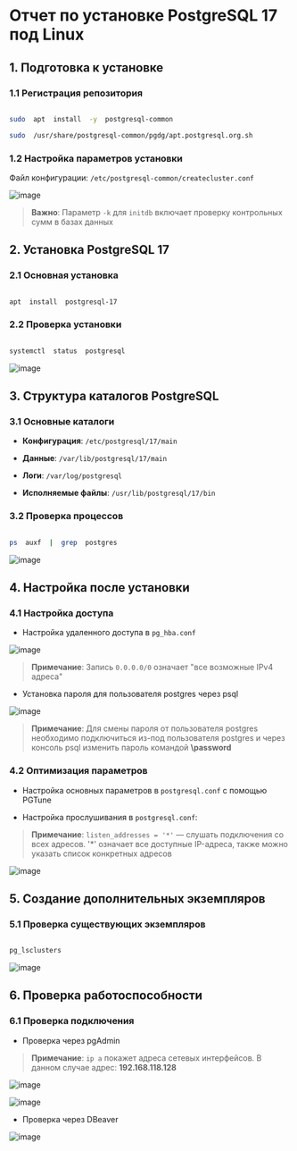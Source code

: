 # Отчет по установке PostgreSQL 17 под Linux

  

## 1. Подготовка к установке

  

### 1.1 Регистрация репозитория

```bash

sudo  apt  install  -y  postgresql-common

sudo  /usr/share/postgresql-common/pgdg/apt.postgresql.org.sh

```

  

### 1.2 Настройка параметров установки

Файл конфигурации: `/etc/postgresql-common/createcluster.conf`

  

![image](https://github.com/user-attachments/assets/227edc43-e4c5-4a1e-9fcb-c3bed9720346)

  

> **Важно**: Параметр `-k` для `initdb` включает проверку контрольных сумм в базах данных

  

## 2. Установка PostgreSQL 17

  

### 2.1 Основная установка

```bash

apt  install  postgresql-17

```

  

### 2.2 Проверка установки

```bash

systemctl  status  postgresql

```

  

![image](https://github.com/user-attachments/assets/a28dc9a3-ad1c-4b37-a787-5056f551b576)

  

## 3. Структура каталогов PostgreSQL

  

### 3.1 Основные каталоги

-  **Конфигурация**: `/etc/postgresql/17/main`

-  **Данные**: `/var/lib/postgresql/17/main`

-  **Логи**: `/var/log/postgresql`

-  **Исполняемые файлы**: `/usr/lib/postgresql/17/bin`

  

### 3.2 Проверка процессов

```bash

ps  auxf  |  grep  postgres

```

  

![image](https://github.com/user-attachments/assets/fd3b93b6-5e9a-435e-972c-d0def19d92f5)

  

## 4. Настройка после установки

  

### 4.1 Настройка доступа

- Настройка удаленного доступа в `pg_hba.conf`

  

![image](https://github.com/user-attachments/assets/5a8e9c4f-9529-4c20-845a-308f6d4bf811)

  

> **Примечание**: Запись `0.0.0.0/0` означает "все возможные IPv4 адреса"

  

- Установка пароля для пользователя postgres через psql

  

![image](https://github.com/user-attachments/assets/0e3d4c42-c486-4dd6-a10b-a228a9fc7ce6)

  

> **Примечание**: Для смены пароля от пользователя postgres необходимо подключиться из-под пользователя postgres и через консоль psql изменить пароль командой **\password**

  

### 4.2 Оптимизация параметров

- Настройка основных параметров в `postgresql.conf` с помощью PGTune

- Настройка прослушивания в `postgresql.conf`:

  

> **Примечание**: `listen_addresses = '*'` — слушать подключения со всех адресов. '*' означает все доступные IP-адреса, также можно указать список конкретных адресов

  

![image](https://github.com/user-attachments/assets/26469069-4edd-4616-8ea8-222110bec063)

  

## 5. Создание дополнительных экземпляров

  

### 5.1 Проверка существующих экземпляров

```bash

pg_lsclusters

```

  

![image](https://github.com/user-attachments/assets/2723a9d3-900f-48f6-bdd4-f398653eb964)

  

## 6. Проверка работоспособности

  

### 6.1 Проверка подключения

- Проверка через pgAdmin

  

> **Примечание**: `ip a` покажет адреса сетевых интерфейсов. В данном случае адрес: **192.168.118.128**

  

![image](https://github.com/user-attachments/assets/36c1bcae-e675-4e6f-9cb1-a80e0e107b42)

![image](https://github.com/user-attachments/assets/f25ff8bf-a967-4816-867b-2129abfc5b87)

  

- Проверка через DBeaver

  

![image](https://github.com/user-attachments/assets/b34455ec-fd84-4d8f-9e32-6c69ff2cfe87)
